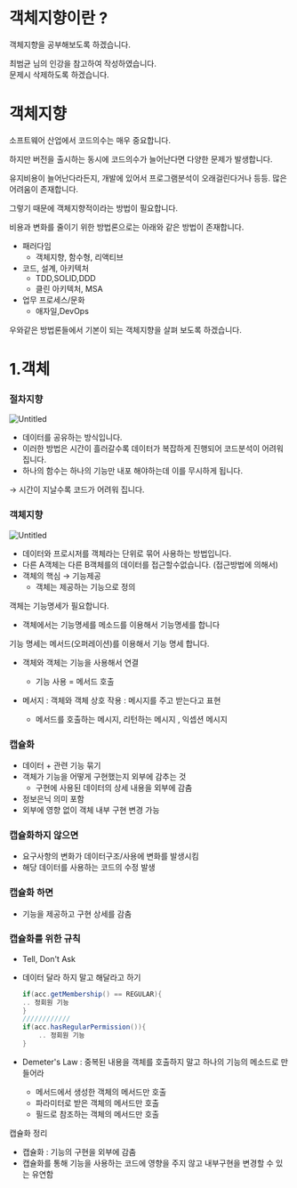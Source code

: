 # 객체지향이란 ?

객체지향을 공부해보도록 하겠습니다. 

최범균 님의 인강을 참고하여 작성하였습니다.    
문제시 삭제하도록 하겠습니다. 

# 객체지향

소프트웨어 산업에서 코드의수는 매우 중요합니다. 

하지만 버전을 출시하는 동시에 코드의수가 늘어난다면 다양한 문제가 발생합니다. 

유지비용이 늘어난다라든지, 개발에 있어서 프로그램분석이 오래걸린다거나 등등. 많은 어려움이 존재합니다. 

그렇기 때문에 객체지향적이라는 방법이 필요합니다. 

비용과 변화를 줄이기 위한 방법론으로는 아래와 같은 방법이 존재합니다. 

- 패러다임
    - 객체지향, 함수형, 리액티브
- 코드, 설계, 아키텍처
    - TDD,SOLID,DDD
    - 클린 아키텍처, MSA
- 업무 프로세스/문화
    - 애자일,DevOps
    

우와같은 방법론들에서 기본이 되는 객체지향을 살펴 보도록 하겠습니다.

# 1.객체

### 절차지향

![Untitled](%E1%84%80%E1%85%A2%E1%86%A8%E1%84%8E%E1%85%A6%E1%84%8C%E1%85%B5%E1%84%92%E1%85%A3%E1%86%BC%E1%84%8B%E1%85%B5%E1%84%85%E1%85%A1%E1%86%AB%206a6cc8ea095e401e843c149753a8b5a5/Untitled.png)

- 데이터를 공유하는 방식입니다.
- 이러한 방법은 시간이 흘러갈수록 데이터가 복잡하게 진행되어 코드분석이 어려워집니다.
- 하나의 함수는 하나의 기능만 내포 해야하는데 이를 무시하게 됩니다.

→ 시간이 지날수록 코드가 어려워 집니다. 

### 객체지향

![Untitled](%E1%84%80%E1%85%A2%E1%86%A8%E1%84%8E%E1%85%A6%E1%84%8C%E1%85%B5%E1%84%92%E1%85%A3%E1%86%BC%E1%84%8B%E1%85%B5%E1%84%85%E1%85%A1%E1%86%AB%206a6cc8ea095e401e843c149753a8b5a5/Untitled%201.png)

- 데이터와 프로시저를 객체라는 단위로 묶어 사용하는 방법입니다.
- 다른 A객체는 다른 B객체를의 데이터를 접근할수없습니다. (접근방법에 의해서)
- 객체의 핵심 → 기능제공
    - 객체는 제공하는 기능으로 정의
    

객체는 기능명세가 필요합니다.

- 객체에서는 기능명세를 메소드를 이용해서 기능명세를 합니다


기능 명세는 메서드(오퍼레이션)를 이용해서 기능 명세 합니다.

- 객체와 객체는 기능을 사용해서 연결
  - 기능 사용 = 메서드 호출

- 메서지 : 객체와 객체 상호 작용 : 메시지를 주고 받는다고 표현
  - 메서드를 호출하는 메시지, 리턴하는 메시지 , 익셉션 메시지

### 캡슐화

- 데이터 + 관련 기능 묶기
- 객체가 기능을 어떻게 구현했는지 외부에 감추는 것
  - 구현에 사용된 데이터의 상세 내용을 외부에 감춤
- 정보은닉 의미 포함
- 외부에 영향 없이 객체 내부 구현 변경 가능

### 캡슐화하지 않으면

- 요구사항의 변화가 데이터구조/사용에 변화를 발생시킴
- 해당 데이터를 사용하는 코드의 수정 발생

### 캡슐화 하면

- 기능을 제공하고 구현 상세를 감춤

### 캡슐화를 위한 규칙

- Tell, Don't Ask
- 데이터 달라 하지 말고 해달라고 하기

  ```java
  if(acc.getMembership() == REGULAR){
  .. 정회원 기능 
  }
  ////////////
  if(acc.hasRegularPermission()){
      .. 정회원 기능
  }
  ```

- Demeter's Law : 중복된 내용을 객체를 호출하지 말고 하나의 기능의 메소드로 만들어라
  - 메서드에서 생성한 객체의 메서드만 호출
  - 파라미터로 받은 객체의 메서드만 호출
  - 필드로 참조하는 객체의 메서드만 호출


캡슐화 정리

- 캡슐화 : 기능의 구현을 외부에 감춤
- 캡슐화를 통해 기능을 사용하는 코드에 영향을 주지 않고 내부구현을 변경할 수 있는 유연함